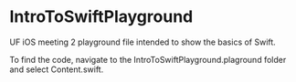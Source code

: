 # IntroToSwiftPlayground
UF iOS meeting 2 playground file intended to show the basics of Swift.

To find the code, navigate to the IntroToSwiftPlayground.plaground folder and select Content.swift.
